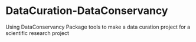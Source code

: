 # DataCuration-DataConservancy
Using DataConservancy Package tools to make a data curation project for a scientific research project
